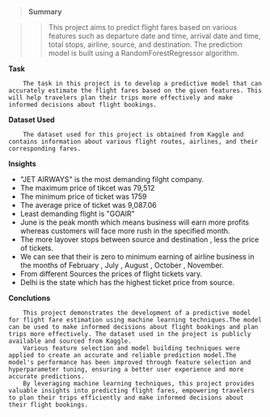 >**Summary** 

>> This project aims to predict flight fares based on various features such as departure date and time, arrival date and time, total stops, airline, source, and destination. The prediction model is built using a RandomForestRegressor algorithm.

**Task**

        The task in this project is to develop a predictive model that can accurately estimate the flight fares based on the given features. This will help travelers plan their trips more effectively and make informed decisions about flight bookings.

**Dataset Used** 

        The dataset used for this project is obtained from Kaggle and contains information about various flight routes, airlines, and their corresponding fares. 

**Insights**

* "JET AIRWAYS" is the most demanding filght company.
* The maximum price of tikcet was 79,512
* The minimum price of ticket was 1759
* The average price of ticket was 9,087.06
* Least demanding flight is "GOAIR"
* June is the peak month which means business will earn more profits whereas customers will face more rush in the specified month.
* The more layover stops between source and destination , less the price of tickets.
* We can see that their is zero to minimum earning of airline business in the months of February , July , August , October , November.
* From different Sources the prices of flight tickets vary.
* Delhi is the state which has the highest ticket price from source.

**Conclutions**

        This project demonstrates the development of a predictive model for flight fare estimation using machine learning techniques.The model can be used to make informed decisions about flight bookings and plan trips more effectively. The dataset used in the project is publicly available and sourced from Kaggle.
        Various feature selection and model building techniques were applied to create an accurate and reliable prediction model.The model's performance has been improved through feature selection and hyperparameter tuning, ensuring a better user experience and more accurate predictions.
        By leveraging machine learning techniques, this project provides valuable insights into predicting flight fares, empowering travelers to plan their trips efficiently and make informed decisions about their flight bookings.


